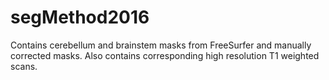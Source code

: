 # segMethod2016
Contains cerebellum and brainstem masks from FreeSurfer and manually corrected masks. Also contains corresponding high resolution T1 weighted scans. 
